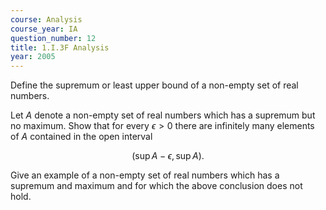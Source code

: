 ```yaml
---
course: Analysis
course_year: IA
question_number: 12
title: 1.I.3F Analysis
year: 2005
---
```



Define the supremum or least upper bound of a non-empty set of real numbers.

Let $A$ denote a non-empty set of real numbers which has a supremum but no maximum. Show that for every $\epsilon>0$ there are infinitely many elements of $A$ contained in the open interval

$$(\sup A-\epsilon, \sup A) .$$

Give an example of a non-empty set of real numbers which has a supremum and maximum and for which the above conclusion does not hold.